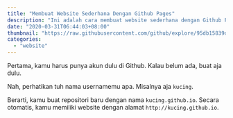 ```yaml
---
title: "Membuat Website Sederhana Dengan Github Pages"
description: "Ini adalah cara membuat website sederhana dengan Github Pages"
date: "2020-03-31T06:44:03+08:00"
thumbnail: "https://raw.githubusercontent.com/github/explore/95db15839d9d404742e1dc3aebc83bc8ea42eb24/collections/github-pages-examples/github-pages-examples.png"
categories:
  - "website"
---
```


Pertama, kamu harus punya akun dulu di Github. Kalau belum ada, buat aja dulu.

Nah, perhatikan tuh nama usernamemu apa. Misalnya aja `kucing`.

Berarti, kamu buat repositori baru dengan nama `kucing.github.io`. Secara otomatis, kamu memiliki website dengan alamat `http://kucing.github.io`.